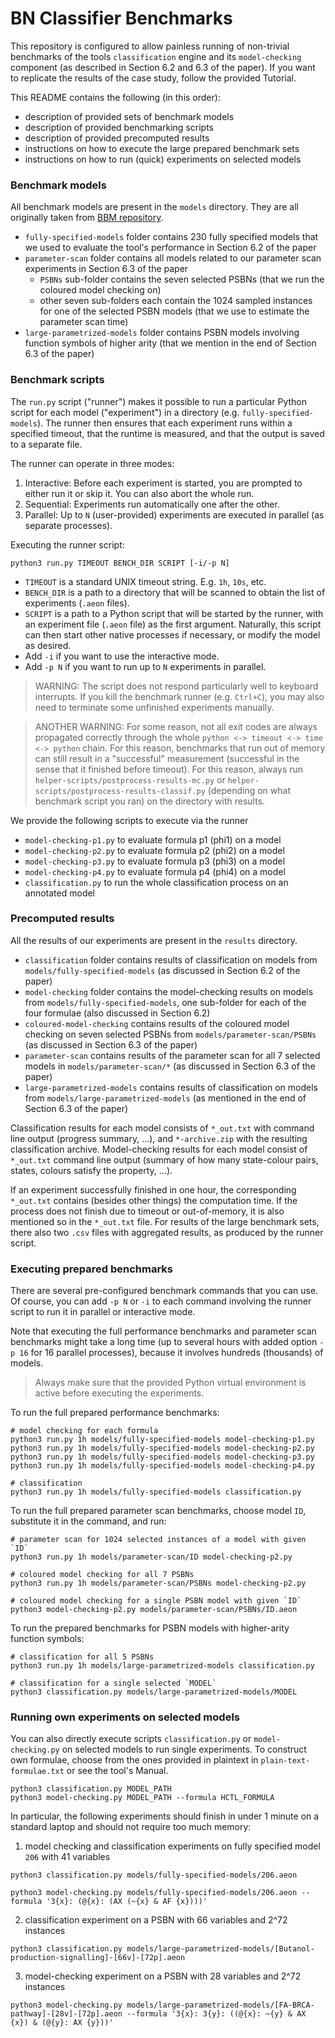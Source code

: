 # BN Classifier Benchmarks

This repository is configured to allow painless running of non-trivial benchmarks of the tools `classification` engine and its `model-checking` component (as described in Section 6.2 and 6.3 of the paper). If you want to replicate the results of the case study, follow the provided Tutorial.

This README contains the following (in this order):
- description of provided sets of benchmark models
- description of provided benchmarking scripts
- description of provided precomputed results
- instructions on how to execute the large prepared benchmark sets
- instructions on how to run (quick) experiments on selected models

### Benchmark models

All benchmark models are present in the `models` directory. They are all originally taken from [BBM repository](https://github.com/sybila/biodivine-boolean-models).

- `fully-specified-models` folder contains 230 fully specified models that we used to evaluate the tool's performance in Section 6.2 of the paper
- `parameter-scan` folder contains all models related to our parameter scan experiments in Section 6.3 of the paper
    - `PSBNs` sub-folder contains the seven selected PSBNs (that we run the coloured model checking on)
    - other seven sub-folders each contain the 1024 sampled instances for one of the selected PSBN models (that we use to estimate the parameter scan time)
- `large-parametrized-models` folder contains PSBN models involving function symbols of higher arity (that we mention in the end of Section 6.3 of the paper)


### Benchmark scripts 

The `run.py` script ("runner") makes it possible to run a particular Python script for each model ("experiment") in a directory (e.g. `fully-specified-models`). The runner then ensures that each experiment runs within a specified timeout, that the runtime is measured, and that the output is saved to a separate file.

The runner can operate in three modes:

1. Interactive: Before each experiment is started, you are prompted to either run it or skip it. You can also abort the whole run.
2. Sequential: Experiments run automatically one after the other.
3. Parallel: Up to `N` (user-provided) experiments are executed in parallel (as separate processes).

Executing the runner script:
```
python3 run.py TIMEOUT BENCH_DIR SCRIPT [-i/-p N]
```

 - `TIMEOUT` is a standard UNIX timeout string. E.g. `1h`, `10s`, etc.
 - `BENCH_DIR` is a path to a directory that will be scanned to obtain the list of experiments (`.aeon` files).
 - `SCRIPT` is a path to a Python script that will be started by the runner, with an experiment file (`.aeon` file) as the first argument. Naturally, this script can then start other native processes if necessary, or modify the model as desired.
 - Add `-i` if you want to use the interactive mode.
 - Add `-p N` if you want to run up to `N` experiments in parallel.

> WARNING: The script does not respond particularly well to keyboard interrupts. If you kill the benchmark runner (e.g. `Ctrl+C`), you may also need to terminate some unfinished experiments manually.

> ANOTHER WARNING: For some reason, not all exit codes are always propagated correctly through the whole `python <-> timeout <-> time <-> python` chain. For this reason, benchmarks that run out of memory can still result in a "successful" measurement (successful in the sense that it finished before timeout). For this reason, always run `helper-scripts/postprocess-results-mc.py` or `helper-scripts/postprocess-results-classif.py` (depending on what benchmark script you ran) on the directory with results.

We provide the following scripts to execute via the runner
- `model-checking-p1.py` to evaluate formula p1 (phi1) on a model
- `model-checking-p2.py` to evaluate formula p2 (phi2) on a model
- `model-checking-p3.py` to evaluate formula p3 (phi3) on a model
- `model-checking-p4.py` to evaluate formula p4 (phi4) on a model
- `classification.py` to run the whole classification process on an annotated model

### Precomputed results

All the results of our experiments are present in the `results` directory.

- `classification` folder contains results of classification on models from `models/fully-specified-models` (as discussed in Section 6.2 of the paper)
- `model-checking` folder contains the model-checking results on models from `models/fully-specified-models`, one sub-folder for each of the four formulae (also discussed in Section 6.2)
- `coloured-model-checking` contains results of the coloured model checking on seven selected PSBNs from `models/parameter-scan/PSBNs` (as discussed in Section 6.3 of the paper)
- `parameter-scan` contains results of the parameter scan for all 7 selected models in `models/parameter-scan/*` (as discussed in Section 6.3 of the paper)
- `large-parametrized-models` contains results of classification on models from `models/large-parametrized-models` (as mentioned in the end of Section 6.3 of the paper)

Classification results for each model consists of `*_out.txt` with command line output (progress summary, ...), and `*-archive.zip` with the resulting classification archive.
Model-checking results for each model consist of `*_out.txt` command line output (summary of how many state-colour pairs, states, colours satisfy the property, ...). 

If an experiment successfully finished in one hour, the corresponding `*_out.txt` contains (besides other things) the computation time. If the process does not finish due to timeout or out-of-memory, it is also mentioned so in the `*_out.txt` file. For results of the large benchmark sets, there also two `.csv` files with aggregated results, as produced by the runner script.


### Executing prepared benchmarks

There are several pre-configured benchmark commands that you can use. Of course, you can add `-p N` or `-i` to each command involving the runner script to run it in parallel or interactive mode.

Note that executing the full performance benchmarks and parameter scan benchmarks might take a long time (up to several hours with added option `-p 16` for 16 parallel processes), because it involves hundreds (thousands) of models.

> Always make sure that the provided Python virtual environment is active before executing the experiments.

To run the full prepared performance benchmarks:
```
# model checking for each formula
python3 run.py 1h models/fully-specified-models model-checking-p1.py
python3 run.py 1h models/fully-specified-models model-checking-p2.py
python3 run.py 1h models/fully-specified-models model-checking-p3.py
python3 run.py 1h models/fully-specified-models model-checking-p4.py

# classification
python3 run.py 1h models/fully-specified-models classification.py
```

To run the full prepared parameter scan benchmarks, choose model `ID`, substitute it in the command, and run:
```
# parameter scan for 1024 selected instances of a model with given `ID`
python3 run.py 1h models/parameter-scan/ID model-checking-p2.py

# coloured model checking for all 7 PSBNs
python3 run.py 1h models/parameter-scan/PSBNs model-checking-p2.py

# coloured model checking for a single PSBN model with given `ID`
python3 model-checking-p2.py models/parameter-scan/PSBNs/ID.aeon
```

To run the prepared benchmarks for PSBN models with higher-arity function symbols:
```
# classification for all 5 PSBNs
python3 run.py 1h models/large-parametrized-models classification.py

# classification for a single selected `MODEL`
python3 classification.py models/large-parametrized-models/MODEL
```

### Running own experiments on selected models

You can also directly execute scripts `classification.py` or `model-checking.py` on selected models to run single experiments. To construct own formulae, choose from the ones provided in plaintext in `plain-text-formulae.txt` or see the tool's Manual.

```
python3 classification.py MODEL_PATH
python3 model-checking.py MODEL_PATH --formula HCTL_FORMULA
```

In particular, the following experiments should finish in under 1 minute on a standard laptop and should not require too much memory:

1) model checking and classification experiments on fully specified model `206` with 41 variables
```
python3 classification.py models/fully-specified-models/206.aeon

python3 model-checking.py models/fully-specified-models/206.aeon --formula '3{x}: (@{x}: (AX (~{x} & AF {x})))'
```

2) classification experiment on a PSBN with 66 variables and 2^72 instances
```
python3 classification.py models/large-parametrized-models/[Butanol-production-signalling]-[66v]-[72p].aeon
```

3) model-checking experiment on a PSBN with 28 variables and 2^72 instances
```
python3 model-checking.py models/large-parametrized-models/[FA-BRCA-pathway]-[28v]-[72p].aeon --formula '3{x}: 3{y}: ((@{x}: ~{y} & AX {x}) & (@{y}: AX {y}))'
```